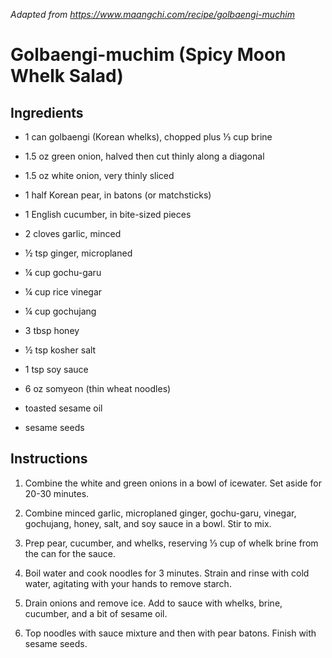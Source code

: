 *Adapted from https://www.maangchi.com/recipe/golbaengi-muchim*

# Golbaengi-muchim (Spicy Moon Whelk Salad)

## Ingredients

 - 1 can golbaengi (Korean whelks), chopped plus ⅓ cup brine

 - 1.5 oz green onion, halved then cut thinly along a diagonal
 - 1.5 oz white onion, very thinly sliced

 - 1 half Korean pear, in batons (or matchsticks)

 - 1 English cucumber, in bite-sized pieces

 - 2 cloves garlic, minced
 - ½ tsp ginger, microplaned
 - ¼ cup gochu-garu
 - ¼ cup rice vinegar
 - ¼ cup gochujang
 - 3 tbsp honey
 - ½ tsp kosher salt
 - 1 tsp soy sauce

 - 6 oz somyeon (thin wheat noodles)

 - toasted sesame oil
 - sesame seeds

## Instructions

 1. Combine the white and green onions in a bowl of icewater. Set aside for
    20-30 minutes.

 2. Combine minced garlic, microplaned ginger, gochu-garu, vinegar, gochujang,
    honey, salt, and soy sauce in a bowl. Stir to mix.

 3. Prep pear, cucumber, and whelks, reserving ⅓ cup of whelk brine from the
    can for the sauce.

 4. Boil water and cook noodles for 3 minutes. Strain and rinse with cold
    water, agitating with your hands to remove starch.

 5. Drain onions and remove ice. Add to sauce with whelks, brine, cucumber, and
    a bit of sesame oil.

 6. Top noodles with sauce mixture and then with pear batons. Finish with
    sesame seeds.
